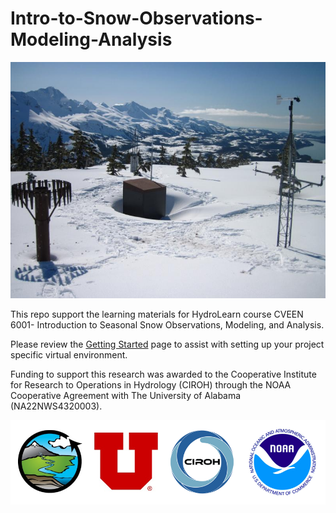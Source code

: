 # Intro-to-Snow-Observations-Modeling-Analysis

![SNOTEL](/Images/snotel.jpg)

This repo support the learning materials for HydroLearn course CVEEN 6001- Introduction to Seasonal Snow Observations, Modeling, and Analysis.

Please review the [Getting Started](getting_started.md) page to assist with setting up your project specific virtual environment.


Funding to support this research was awarded to the Cooperative Institute for Research to Operations in Hydrology (CIROH) through the NOAA Cooperative Agreement with The University of Alabama (NA22NWS4320003).

![Support](/Images/REadmefigs.png)
